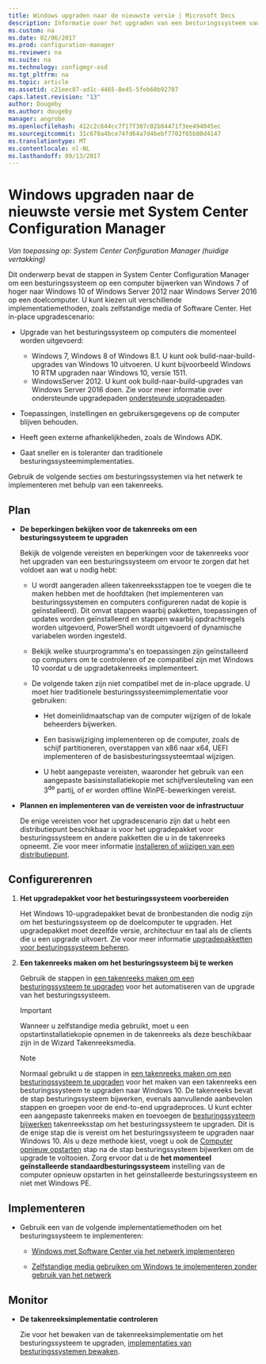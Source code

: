 ```yaml
---
title: Windows upgraden naar de nieuwste versie | Microsoft Docs
description: Informatie over het upgraden van een besturingssysteem van Windows 7 of hoger naar Windows 10 met Configuration Manager.
ms.custom: na
ms.date: 02/06/2017
ms.prod: configuration-manager
ms.reviewer: na
ms.suite: na
ms.technology: configmgr-osd
ms.tgt_pltfrm: na
ms.topic: article
ms.assetid: c21eec87-ad1c-4465-8e45-5feb60b92707
caps.latest.revision: "13"
author: Dougeby
ms.author: dougeby
manager: angrobe
ms.openlocfilehash: 412c2c644cc7f17f307c02b84471f3ee494045ec
ms.sourcegitcommit: 31c670a4bce74fd64a7d46ebf7702f65b80d4147
ms.translationtype: MT
ms.contentlocale: nl-NL
ms.lasthandoff: 09/13/2017
---
```

# <a name="upgrade-windows-to-the-latest-version-with-system-center-configuration-manager"></a>Windows upgraden naar de nieuwste versie met System Center Configuration Manager

*Van toepassing op: System Center Configuration Manager (huidige vertakking)*

Dit onderwerp bevat de stappen in System Center Configuration Manager om een besturingssysteem op een computer bijwerken van Windows 7 of hoger naar Windows 10 of Windows Server 2012 naar Windows Server 2016 op een doelcomputer. U kunt kiezen uit verschillende implementatiemethoden, zoals zelfstandige media of Software Center. Het in-place upgradescenario:  

-   Upgrade van het besturingssysteem op computers die momenteel worden uitgevoerd:
    - Windows 7, Windows 8 of Windows 8.1. U kunt ook build-naar-build-upgrades van Windows 10 uitvoeren. U kunt bijvoorbeeld Windows 10 RTM upgraden naar Windows 10, versie 1511.  
    - WindowsServer 2012. U kunt ook build-naar-build-upgrades van Windows Server 2016 doen. Zie voor meer informatie over ondersteunde upgradepaden [ondersteunde upgradepaden](https://docs.microsoft.com/windows-server/get-started/supported-upgrade-paths#upgrading-previous-retail-versions-of-windows-server-to-windows-server-2016).    

-   Toepassingen, instellingen en gebruikersgegevens op de computer blijven behouden.  

-   Heeft geen externe afhankelijkheden, zoals de Windows ADK.  

-   Gaat sneller en is toleranter dan traditionele besturingssysteemimplementaties.  

 Gebruik de volgende secties om besturingssystemen via het netwerk te implementeren met behulp van een takenreeks.  

##  <a name="BKMK_Plan"></a> Plan  

-   **De beperkingen bekijken voor de takenreeks om een besturingssysteem te upgraden**  

     Bekijk de volgende vereisten en beperkingen voor de takenreeks voor het upgraden van een besturingssysteem om ervoor te zorgen dat het voldoet aan wat u nodig hebt:  

    -   U wordt aangeraden alleen takenreeksstappen toe te voegen die te maken hebben met de hoofdtaken (het implementeren van besturingssystemen en computers configureren nadat de kopie is geïnstalleerd). Dit omvat stappen waarbij pakketten, toepassingen of updates worden geïnstalleerd en stappen waarbij opdrachtregels worden uitgevoerd, PowerShell wordt uitgevoerd of dynamische variabelen worden ingesteld.  

    -   Bekijk welke stuurprogramma's en toepassingen zijn geïnstalleerd op computers om te controleren of ze compatibel zijn met Windows 10 voordat u de upgradetakenreeks implementeert.  

    -   De volgende taken zijn niet compatibel met de in-place upgrade. U moet hier traditionele besturingssysteemimplementatie voor gebruiken:  

        -   Het domeinlidmaatschap van de computer wijzigen of de lokale beheerders bijwerken.  

        -   Een basiswijziging implementeren op de computer, zoals de schijf partitioneren, overstappen van x86 naar x64, UEFI implementeren of de basisbesturingssysteemtaal wijzigen.  

        -   U hebt aangepaste vereisten, waaronder het gebruik van een aangepaste basisinstallatiekopie met schijfversleuteling van een 3<sup>de</sup> partij, of er worden offline WinPE-bewerkingen vereist.  

-   **Plannen en implementeren van de vereisten voor de infrastructuur**  

     De enige vereisten voor het upgradescenario zijn dat u hebt een distributiepunt beschikbaar is voor het upgradepakket voor besturingssysteem en andere pakketten die u in de takenreeks opneemt. Zie voor meer informatie [installeren of wijzigen van een distributiepunt](../../core/servers/deploy/configure/install-and-configure-distribution-points.md).

##  <a name="BKMK_Configure"></a> Configurerenren  

1.  **Het upgradepakket voor het besturingssysteem voorbereiden**  

     Het Windows 10-upgradepakket bevat de bronbestanden die nodig zijn om het besturingssysteem op de doelcomputer te upgraden. Het upgradepakket moet dezelfde versie, architectuur en taal als de clients die u een upgrade uitvoert.  Zie voor meer informatie [upgradepakketten voor besturingssysteem beheren](../get-started/manage-operating-system-upgrade-packages.md).  

2.  **Een takenreeks maken om het besturingssysteem bij te werken**  

     Gebruik de stappen in [een takenreeks maken om een besturingssysteem te upgraden](create-a-task-sequence-to-upgrade-an-operating-system.md) voor het automatiseren van de upgrade van het besturingssysteem.  

    > [!IMPORTANT]
    > Wanneer u zelfstandige media gebruikt, moet u een opstartinstallatiekopie opnemen in de takenreeks als deze beschikbaar zijn in de Wizard Takenreeksmedia.

    > [!NOTE]  
    > Normaal gebruikt u de stappen in [een takenreeks maken om een besturingssysteem te upgraden](create-a-task-sequence-to-upgrade-an-operating-system.md) voor het maken van een takenreeks een besturingssysteem te upgraden naar Windows 10. De takenreeks bevat de stap besturingssysteem bijwerken, evenals aanvullende aanbevolen stappen en groepen voor de end-to-end upgradeproces. U kunt echter een aangepaste takenreeks maken en toevoegen de [besturingssysteem bijwerken](../understand/task-sequence-steps.md#BKMK_UpgradeOS) takenreeksstap om het besturingssysteem te upgraden. Dit is de enige stap die is vereist om het besturingssysteem te upgraden naar Windows 10. Als u deze methode kiest, voegt u ook de [Computer opnieuw opstarten](../understand/task-sequence-steps.md#BKMK_RestartComputer) stap na de stap besturingssysteem bijwerken om de upgrade te voltooien. Zorg ervoor dat u de **het momenteel geïnstalleerde standaardbesturingssysteem** instelling van de computer opnieuw opstarten in het geïnstalleerde besturingssysteem en niet met Windows PE.  

##  <a name="BKMK_Deploy"></a> Implementeren  

-   Gebruik een van de volgende implementatiemethoden om het besturingssysteem te implementeren:  

    -   [Windows met Software Center via het netwerk implementeren](use-software-center-to-deploy-windows-over-the-network.md)  

    -   [Zelfstandige media gebruiken om Windows te implementeren zonder gebruik van het netwerk](use-stand-alone-media-to-deploy-windows-without-using-the-network.md)  

## <a name="monitor"></a>Monitor  

-   **De takenreeksimplementatie controleren**  

     Zie voor het bewaken van de takenreeksimplementatie om het besturingssysteem te upgraden, [implementaties van besturingssystemen bewaken](monitor-operating-system-deployments.md).  
